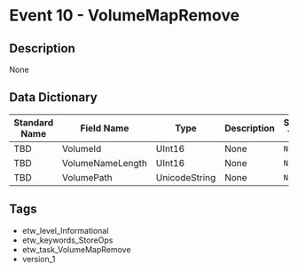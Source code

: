 # Event 10 - VolumeMapRemove

## Description
None

## Data Dictionary
|Standard Name|Field Name|Type|Description|Sample Value|
|---|---|---|---|---|
|TBD|VolumeId|UInt16|None|`None`|
|TBD|VolumeNameLength|UInt16|None|`None`|
|TBD|VolumePath|UnicodeString|None|`None`|

## Tags
* etw_level_Informational
* etw_keywords_StoreOps
* etw_task_VolumeMapRemove
* version_1